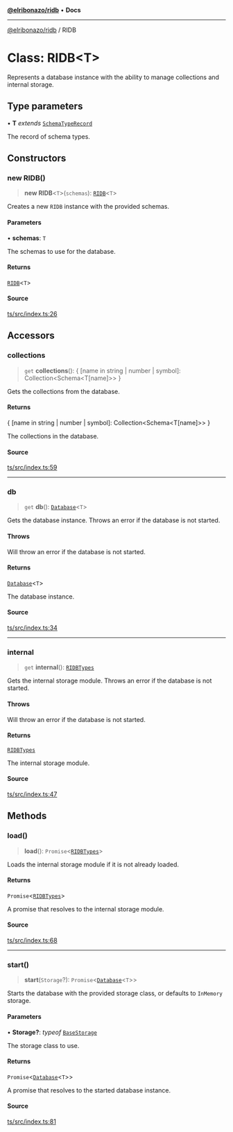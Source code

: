 [**@elribonazo/ridb**](../README.md) • **Docs**

***

[@elribonazo/ridb](../globals.md) / RIDB

# Class: RIDB\<T\>

Represents a database instance with the ability to manage collections and internal storage.

## Type parameters

• **T** *extends* [`SchemaTypeRecord`](../namespaces/RIDBTypes/type-aliases/SchemaTypeRecord.md)

The record of schema types.

## Constructors

### new RIDB()

> **new RIDB**\<`T`\>(`schemas`): [`RIDB`](RIDB.md)\<`T`\>

Creates a new `RIDB` instance with the provided schemas.

#### Parameters

• **schemas**: `T`

The schemas to use for the database.

#### Returns

[`RIDB`](RIDB.md)\<`T`\>

#### Source

[ts/src/index.ts:26](https://github.com/elribonazo/RIDB/blob/f06d8130ee392b5866dffa2203082ded0a4f3aa0/ts/src/index.ts#L26)

## Accessors

### collections

> `get` **collections**(): \{ \[name in string \| number \| symbol\]: Collection\<Schema\<T\[name\]\>\> \}

Gets the collections from the database.

#### Returns

\{ \[name in string \| number \| symbol\]: Collection\<Schema\<T\[name\]\>\> \}

The collections in the database.

#### Source

[ts/src/index.ts:59](https://github.com/elribonazo/RIDB/blob/f06d8130ee392b5866dffa2203082ded0a4f3aa0/ts/src/index.ts#L59)

***

### db

> `get` **db**(): [`Database`](../namespaces/RIDBTypes/classes/Database.md)\<`T`\>

Gets the database instance. Throws an error if the database is not started.

#### Throws

Will throw an error if the database is not started.

#### Returns

[`Database`](../namespaces/RIDBTypes/classes/Database.md)\<`T`\>

The database instance.

#### Source

[ts/src/index.ts:34](https://github.com/elribonazo/RIDB/blob/f06d8130ee392b5866dffa2203082ded0a4f3aa0/ts/src/index.ts#L34)

***

### internal

> `get` **internal**(): [`RIDBTypes`](../namespaces/RIDBTypes/README.md)

Gets the internal storage module. Throws an error if the database is not started.

#### Throws

Will throw an error if the database is not started.

#### Returns

[`RIDBTypes`](../namespaces/RIDBTypes/README.md)

The internal storage module.

#### Source

[ts/src/index.ts:47](https://github.com/elribonazo/RIDB/blob/f06d8130ee392b5866dffa2203082ded0a4f3aa0/ts/src/index.ts#L47)

## Methods

### load()

> **load**(): `Promise`\<[`RIDBTypes`](../namespaces/RIDBTypes/README.md)\>

Loads the internal storage module if it is not already loaded.

#### Returns

`Promise`\<[`RIDBTypes`](../namespaces/RIDBTypes/README.md)\>

A promise that resolves to the internal storage module.

#### Source

[ts/src/index.ts:68](https://github.com/elribonazo/RIDB/blob/f06d8130ee392b5866dffa2203082ded0a4f3aa0/ts/src/index.ts#L68)

***

### start()

> **start**(`Storage`?): `Promise`\<[`Database`](../namespaces/RIDBTypes/classes/Database.md)\<`T`\>\>

Starts the database with the provided storage class, or defaults to `InMemory` storage.

#### Parameters

• **Storage?**: *typeof* [`BaseStorage`](../namespaces/RIDBTypes/classes/BaseStorage.md)

The storage class to use.

#### Returns

`Promise`\<[`Database`](../namespaces/RIDBTypes/classes/Database.md)\<`T`\>\>

A promise that resolves to the started database instance.

#### Source

[ts/src/index.ts:81](https://github.com/elribonazo/RIDB/blob/f06d8130ee392b5866dffa2203082ded0a4f3aa0/ts/src/index.ts#L81)
